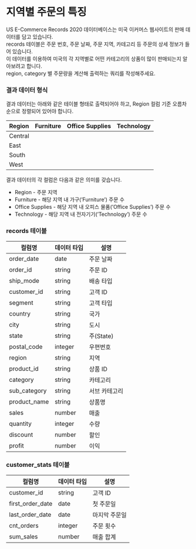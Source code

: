 # 지역별 주문의 특징

US E-Commerce Records 2020 데이터베이스는 미국 이커머스 웹사이트의 판매 데이터를 담고 있습니다. <br>
records 테이블은 주문 번호, 주문 날짜, 주문 지역, 카테고리 등 주문의 상세 정보가 들어 있습니다. <br>
이 데이터를 이용하여 미국의 각 지역별로 어떤 카테고리의 상품이 많이 판매되는지 알아보려고 합니다. <br>
region, category 별 주문량을 계산해 출력하는 쿼리를 작성해주세요.

### 결과 데이터 형식
결과 데이터는 아래와 같은 테이블 형태로 출력되어야 하고, Region 컬럼 기준 오름차순으로 정렬되어 있어야 합니다.

| Region  | Furniture | Office Supplies | Technology |
|----------|------------|----------------|-------------|
| Central  |            |                |             |
| East     |            |                |             |
| South    |            |                |             |
| West     |            |                |             |

결과 데이터의 각 컬럼은 다음과 같은 의미를 갖습니다.

- Region - 주문 지역
- Furniture - 해당 지역 내 가구(’Furniture’) 주문 수
- Office Supplies - 해당 지역 내 오피스 물품(’Office Supplies’) 주문 수
- Technology - 해당 지역 내 전자기기(’Technology’) 주문 수

### records 테이블
| 컬럼명         | 데이터 타입 | 설명         |
|----------------|--------------|--------------|
| order_date     | date         | 주문 날짜     |
| order_id       | string       | 주문 ID       |
| ship_mode      | string       | 배송 타입     |
| customer_id    | string       | 고객 ID       |
| segment        | string       | 고객 타입     |
| country        | string       | 국가          |
| city           | string       | 도시          |
| state          | string       | 주(State)     |
| postal_code    | integer      | 우편번호       |
| region         | string       | 지역          |
| product_id     | string       | 상품 ID       |
| category       | string       | 카테고리       |
| sub_category   | string       | 서브 카테고리  |
| product_name   | string       | 상품명         |
| sales          | number       | 매출           |
| quantity       | integer      | 수량           |
| discount       | number       | 할인           |
| profit         | number       | 이익           |

### customer_stats 테이블
| 컬럼명             | 데이터 타입 | 설명         |
|--------------------|--------------|--------------|
| customer_id        | string       | 고객 ID       |
| first_order_date   | date         | 첫 주문일     |
| last_order_date    | date         | 마지막 주문일 |
| cnt_orders         | integer      | 주문 횟수     |
| sum_sales          | number       | 매출 합계     |


